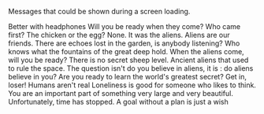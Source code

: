 Messages that could be shown during a screen loading.

Better with headphones
Will you be ready when they come?
Who came first? The chicken or the egg? None. It was the aliens.
Aliens are our friends.
There are echoes lost in the garden, is anybody listening?
Who knows what the fountains of the great deep hold.
When the aliens come, will you be ready?
There is no secret sheep level.
Ancient aliens that used to rule the space.
The question isn't do you believe in aliens, it is : do aliens believe in you?
Are you ready to learn the world's greatest secret? 
Get in, loser!
Humans aren't real
Loneliness is good for someone who likes to think.
You are an important part of something very large and very beautiful.
Unfortunately, time has stopped.
A goal without a plan is just a wish
